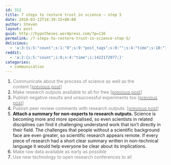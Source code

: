 ```yaml
---
id: 312
title: 7 steps to restore trust in science – step 5
date: 2010-03-12T14:39:15+00:00
author: Steven
layout: post
guid: http://hypotheses.wordpress.com/?p=116
permalink: /7-steps-to-restore-trust-in-science-step-5/
delicious:
  - 'a:3:{s:5:"count";s:1:"0";s:9:"post_tags";s:0:"";s:4:"time";s:10:"1297344147";}'
reddit:
  - 'a:2:{s:5:"count";i:0;s:4:"time";i:1422172977;}'
categories:
  - communication
---
```

  1. <span style="color:#888888;">Communicate about the process of science as well as the content [</span>[<span style="color:#888888;">previous post</span>](http://hypotheses.wordpress.com/2010/02/16/7-steps-to-restore-trust-in-science-step-1/)<span style="color:#888888;">]</span>
  2. <span style="color:#888888;">Make research outputs available to all for free [</span>[<span style="color:#888888;">previous post</span>](http://hypotheses.wordpress.com/2010/02/18/7-steps-to-restore-trust-in-science-%e2%80%93-step-2/)<span style="color:#888888;">]</span>
  3. <span style="color:#888888;">Publish negative results and unsuccessful experiments too [</span>[<span style="color:#888888;">previous post</span>](http://hypotheses.wordpress.com/2010/02/22/7-steps-to-restore-trust-in-science-%e2%80%93-step-3/)<span style="color:#888888;">]</span>
  4. <span style="color:#888888;">Publish peer review comments with research outputs. [</span>[<span style="color:#888888;">previous post</span>](http://hypotheses.wordpress.com/2010/03/10/7-steps-to-restore-trust-in-science-%e2%80%93-step-4/)<span style="color:#888888;">]</span>
  5. **Attach a summary for non-experts to research outputs.** Science is becoming more and more specialised, so even scientists in related disciplines can find it challenging understand work that isn&#8217;t directly in their field. The challenges that people without a scientific background face are even greater, so scientific research appears remote. If every piece of research had a short clear summary written in non-technical language it would help everyone be clear about its implications.
  6. <span style="color:#888888;">Make raw data available as early as possible</span>
  7. <span style="color:#888888;">Use new technology to open research conferences to all</span>